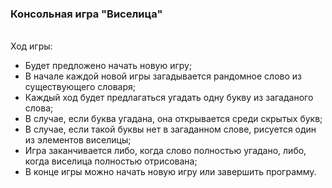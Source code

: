 <h3>Консольная игра "Виселица"</h3>
<br/>
Ход игры:

- Будет предложено начать новую игру;
- В начале каждой новой игры загадывается рандомное слово из существующего словаря;
- Каждый ход будет предлагаться угадать одну букву из загаданого слова;
- В случае, если буква угадана, она открывается среди скрытых букв;
- В случае, если такой буквы нет в загаданном слове, рисуется один из элементов виселицы;
- Игра заканчивается либо, когда слово полностью угадано, либо, когда виселица полностью отрисована;
- В конце игры можно начать новую игру или завершить программу.
